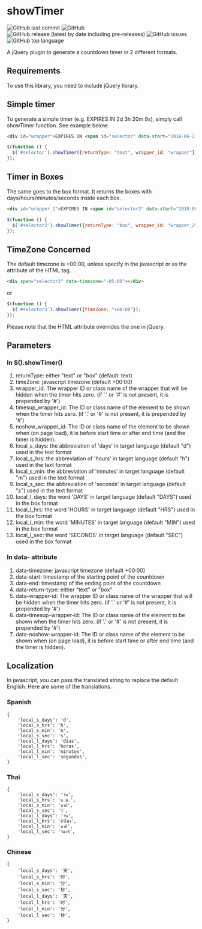 # showTimer

![GitHub last commit](https://img.shields.io/github/last-commit/lee-ratinan/showTimer)
![GitHub](https://img.shields.io/github/license/lee-ratinan/showTimer)
![GitHub release (latest by date including pre-releases)](https://img.shields.io/github/v/release/lee-ratinan/showTimer?include_prereleases)
![GitHub issues](https://img.shields.io/github/issues-raw/lee-ratinan/showTimer)
![GitHub top language](https://img.shields.io/github/languages/top/lee-ratinan/showTimer)

A jQuery plugin to generate a countdown timer in 2 different formats.

## Requirements

To use this library, you need to include jQuery library.

## Simple timer

To generate a simple timer (e.g. EXPIRES IN 2d 3h 20m 9s), simply call showTimer function. See example below:

```html
<div id="wrapper">EXPIRES IN <span id="selector" data-start="2018-06-21T00:00:00" data-end="2018-06-29T00:00:00"></span></div>
```

```javascript
$(function () {
  $('#selector').showTimer({returnType: "text", wrapper_id: "wrapper"});
});
```

## Timer in Boxes

The same goes to the box format. It returns the boxes with days/hours/minutes/seconds inside each box.

```html
<div id="wrapper_2">EXPIRES IN <span id="selector2" data-start="2018-06-21T00:00:00" data-end="2018-06-29T00:00:00"></span></div>
```

```javascript
$(function () {
  $('#selector2').showTimer({returnType: "box", wrapper_id: "wrapper_2"});
});
```

## TimeZone Concerned

The default timezone is +00:00, unless specify in the javascript or as the attribute of the HTML tag.

```html
<div span="selector3" data-timezone="-05:00"></div>
```

or

```javascript
$(function () {
  $('#selector3').showTimer({timeZone: "+08:00"});
});
```

Please note that the HTML attribute overrides the one in jQuery.

## Parameters

### In $().showTimer()
1. returnType: either "text" or "box" (default: text)
2. timeZone: javascript timezone (default +00:00)
3. wrapper_id: The wrapper ID or class name of the wrapper that will be hidden when the timer hits zero. (if '.' or '#' is not present, it is prepended by '#')
4. timesup_wrapper_id: The ID or class name of the element to be shown when the timer hits zero. (if '.' or '#' is not present, it is prepended by '#')
5. noshow_wrapper_id: The ID or class name of the element to be shown when (on page load), it is before start time or after end time (and the timer is hidden).
6. local_s_days: the abbreviation of 'days' in target language (default "d") used in the text format
7. local_s_hrs: the abbreviation of 'hours' in target language (default "h") used in the text format
8. local_s_min: the abbreviation of 'minutes' in target language (default "m") used in the text format
9. local_s_sec: the abbreviation of 'seconds' in target language (default "s") used in the text format
10. local_l_days: the word 'DAYS' in target language (default "DAYS") used in the box format
11. local_l_hrs: the word 'HOURS' in target language (default "HRS") used in the box format
12. local_l_min: the word 'MINUTES' in target language (default "MIN") used in the box format
13. local_l_sec: the word 'SECONDS' in target language (default "SEC") used in the box format

### In data- attribute
1. data-timezone: javascript timezone (default +00:00)
2. data-start: timestamp of the starting point of the countdown
3. data-end: timestamp of the ending point of the countdown
4. data-return-type: either "text" or "box"
5. data-wrapper-id: The wrapper ID or class name of the wrapper that will be hidden when the timer hits zero. (if '.' or '#' is not present, it is prepended by '#')
6. data-timesup-wrapper-id: The ID or class name of the element to be shown when the timer hits zero. (if '.' or '#' is not present, it is prepended by '#')
7. data-noshow-wrapper-id: The ID or class name of the element to be shown when (on page load), it is before start time or after end time (and the timer is hidden).

## Localization

In javascript, you can pass the translated string to replace the default English. Here are some of the translations.

### Spanish

```
{
    'local_s_days': 'd',
    'local_s_hrs': 'h',
    'local_s_min': 'm',
    'local_s_sec': 's',
    'local_l_days': 'días',
    'local_l_hrs': 'horas',
    'local_l_min': 'minutos',
    'local_l_sec': 'segundos',
}
```

### Thai

```
{
    'local_s_days': 'วัน',
    'local_s_hrs': 'ช.ม.',
    'local_s_min': 'นาที',
    'local_s_sec': 'วิ',
    'local_l_days': 'วัน',
    'local_l_hrs': 'ชั่วโมง',
    'local_l_min': 'นาที',
    'local_l_sec': 'วินาที',
}
```

### Chinese

```
{
    'local_s_days': '天',
    'local_s_hrs': '时',
    'local_s_min': '分',
    'local_s_sec': '秒',
    'local_l_days': '天',
    'local_l_hrs': '时',
    'local_l_min': '分',
    'local_l_sec': '秒',
}
```